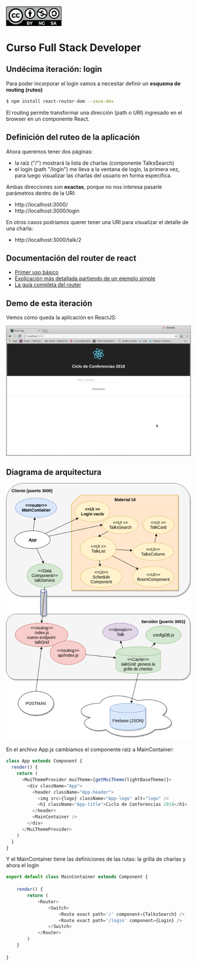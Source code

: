<img src="images/license.png"
    width="30%" height="30%">

# Curso Full Stack Developer

## Undécima iteración: login

Para poder incorporar el login vamos a necesitar definir un **esquema de routing (ruteo)**

```bash
$ npm install react-router-dom --save-dev
```

El routing permite transformar una dirección (path o URI) ingresado en el browser en un componente React.

## Definición del ruteo de la aplicación

Ahora queremos tener dos páginas:

- la raíz ("/") mostrará la lista de charlas (componente TalksSearch)
- el login (path "/login") me lleva a la ventana de login, la primera vez, para luego visualizar las charlas del usuario en forma específica.

Ambas direcciones son **exactas**, porque no nos interesa pasarle parámetros dentro de la URI:

- http://localhost:3000/
- http://localhost:3000/login

En otros casos podríamos querer tener una URI para visualizar el detalle de una charla:

- http://localhost:3000/talk/2

## Documentación del router de react

- [Primer uso básico](https://www.tutorialspoint.com/reactjs/reactjs_router.htm)
- [Explicación más detallada partiendo de un ejemplo simple](https://medium.com/@pshrmn/a-simple-react-router-v4-tutorial-7f23ff27adf)
- [La guía completa del router](https://www.sitepoint.com/react-router-v4-complete-guide/)


## Demo de esta iteración

Vemos cómo queda la aplicación en ReactJS:

![](images/demo.gif)


## Diagrama de arquitectura

![](images/iteracion11.png)

En el archivo App.js cambiamos el componente raíz a MainContainer:

```javascript
class App extends Component {
  render() {
    return (
      <MuiThemeProvider muiTheme={getMuiTheme(lightBaseTheme)}>
        <div className="App">
          <header className="App-header">
            <img src={logo} className="App-logo" alt="logo" />
            <h1 className="App-title">Ciclo de Conferencias 2018</h1>
          </header>
          <MainContainer />
        </div>
      </MuiThemeProvider>
    )
  }
}
```

Y el MainContainer tiene las definiciones de las rutas: la grilla de charlas y ahora el login

```javascript
export default class MainContainer extends Component {

    render() {
        return (
            <Router>
                <Switch>
                    <Route exact path='/' component={TalksSearch} />
                    <Route exact path='/login' component={Login} />
                </Switch>
            </Router>
        )
    }

}
```
